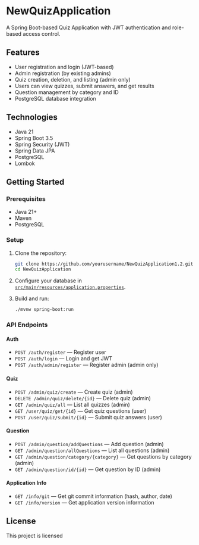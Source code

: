 # NewQuizApplication

A Spring Boot-based Quiz Application with JWT authentication and role-based access control.

## Features

- User registration and login (JWT-based)
- Admin registration (by existing admins)
- Quiz creation, deletion, and listing (admin only)
- Users can view quizzes, submit answers, and get results
- Question management by category and ID
- PostgreSQL database integration

## Technologies

- Java 21
- Spring Boot 3.5
- Spring Security (JWT)
- Spring Data JPA
- PostgreSQL
- Lombok

## Getting Started

### Prerequisites

- Java 21+
- Maven
- PostgreSQL

### Setup

1. Clone the repository:
   ```sh
   git clone https://github.com/yourusername/NewQuizApplication1.2.git
   cd NewQuizApplication
   ```

2. Configure your database in [`src/main/resources/application.properties`](src/main/resources/application.properties).

3. Build and run:
   ```sh
   ./mvnw spring-boot:run
   ```

### API Endpoints

#### Auth

- `POST /auth/register` — Register user
- `POST /auth/login` — Login and get JWT
- `POST /auth/admin/register` — Register admin (admin only)

#### Quiz

- `POST /admin/quiz/create` — Create quiz (admin)
- `DELETE /admin/quiz/delete/{id}` — Delete quiz (admin)
- `GET /admin/quiz/all` — List all quizzes (admin)
- `GET /user/quiz/get/{id}` — Get quiz questions (user)
- `POST /user/quiz/submit/{id}` — Submit quiz answers (user)

#### Question

- `POST /admin/question/addQuestions` — Add question (admin)
- `GET /admin/question/allQuestions` — List all questions (admin)
- `GET /admin/question/category/{category}` — Get questions by category (admin)
- `GET /admin/question/id/{id}` — Get question by ID (admin)

#### Application Info

- `GET /info/git` — Get git commit information (hash, author, date)
- `GET /info/version` — Get application version information

## License

This project is licensed
